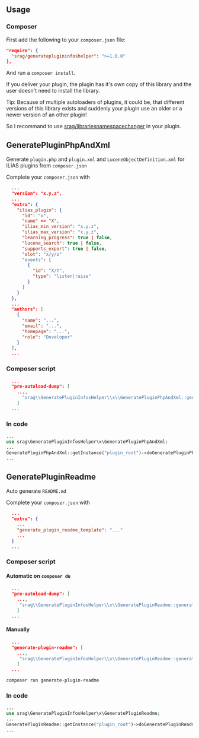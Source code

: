 ## Usage

### Composer

First add the following to your `composer.json` file:

```json
"require": {
  "srag/generateplugininfoshelper": ">=1.0.0"
},
```

And run a `composer install`.

If you deliver your plugin, the plugin has it's own copy of this library and the user doesn't need to install the library.

Tip: Because of multiple autoloaders of plugins, it could be, that different versions of this library exists and suddenly your plugin use an older or a newer version of an other plugin!

So I recommand to use [srag/librariesnamespacechanger](https://packagist.org/packages/srag/librariesnamespacechanger) in your plugin.

## GeneratePluginPhpAndXml

Generate `plugin.php` and `plugin.xml` and `LuceneObjectDefinition.xml` for ILIAS plugins from `composer.json`

Complete your `composer.json` with

```json
  ...
  "version": "x.y.z",
  ...
  "extra": {
    "ilias_plugin": {
      "id": "x",
      "name" => "X",
      "ilias_min_version": "x.y.z",
      "ilias_max_version": "x.y.z",
      "learning_progress": true | false,
      "lucene_search": true | false,
      "supports_export": true | false,
      "slot": "x/y/z"
      "events": [
        {
          "id": "X/Y",
          "type": "listen|raise"
        }
      ]
    }
  },
  ...
  "authors": [
    {
      "name": "...",
      "email": "...",
      "homepage": "...",
      "role": "Developer"
    }
  ],
  ...
```

### Composer script

```json
  ...
  "pre-autoload-dump": [
    ...,
      "srag\\GeneratePluginInfosHelper\\x\\GeneratePluginPhpAndXml::generatePluginPhpAndXml"
    ]
  ...
```

### In code

```php
...
use srag\GeneratePluginInfosHelper\x\GeneratePluginPhpAndXml; 
...
GeneratePluginPhpAndXml::getInstance("plugin_root")->doGeneratePluginPhpAndXml();
...
```

## GeneratePluginReadme

Auto generate `README.md`

Complete your `composer.json` with

```json
  ...
  "extra": {
    ...
    "generate_plugin_readme_template": "..."
    ...
  }
  ...
```

### Composer script

#### Automatic on `composer du`

```json
  ...
  "pre-autoload-dump": [
    ...,
     "srag\\GeneratePluginInfosHelper\\x\\GeneratePluginReadme::generatePluginReadme"
    ]
  ...
```

#### Manually

```json
  ...
  "generate-plugin-readme": [
    ...,
     "srag\\GeneratePluginInfosHelper\\x\\GeneratePluginReadme::generatePluginReadme"
    ]
  ...
```

```bash
composer run generate-plugin-readme
```

### In code

```php
...
use srag\GeneratePluginInfosHelper\x\GeneratePluginReadme; 
...
GeneratePluginReadme::getInstance("plugin_root")->doGeneratePluginReadme();
...
```
